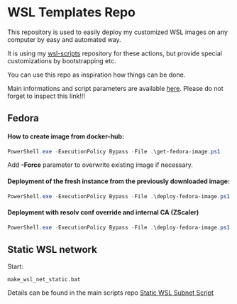 # WSL Templates Repo

This repository is used to easily deploy my customized WSL images on any computer by easy and automated way.

It is using my [wsl-scripts](https://github.com/polachz/wsl-scripts) repository for these actions, but provide special customizations by bootstrapping etc.

You can use this repo as inspiration how things can be done. 

Main informations and script parameters are available [here](https://github.com/polachz/wsl-scripts). Please do not forget to inspect this link!!!

## Fedora

#### How to create image from docker-hub: 
```PowerShell
PowerShell.exe -ExecutionPolicy Bypass -File .\get-fedora-image.ps1 
```
Add **-Force** parameter to overwrite existing image if necessary.

#### Deployment of the fresh instance from the previously downloaded image:
```PowerShell
PowerShell.exe -ExecutionPolicy Bypass -File .\deploy-fedora-image.ps1 -InstanceName Fedora-37 -UserName liuser
```

#### Deployment with resolv conf override and internal CA (ZScaler)
```PowerShell
PowerShell.exe -ExecutionPolicy Bypass -File .\deploy-fedora-image.ps1 -InstanceName Fedora-37 -UserName liuser  -OverrideResolvConf -InstallCA
```

## Static WSL network

Start:
```shell
make_wsl_net_static.bat
```
Details can be found in the main scripts repo [Static WSL Subnet Script](https://github.com/polachz/wsl-scripts#static-wsl-subnet-script)

